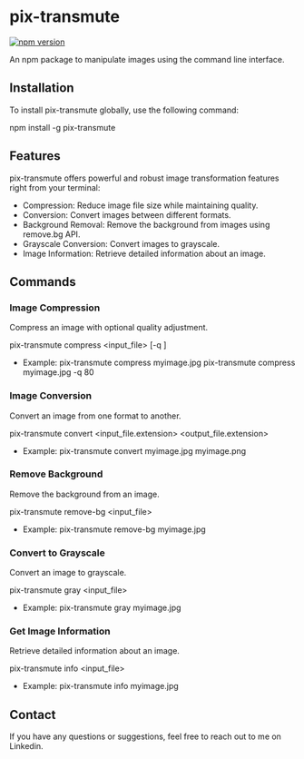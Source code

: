 # pix-transmute

[![npm version](https://img.shields.io/npm/v/pic-morph.svg)](https://www.npmjs.com/package/pic-morph)

An npm package to manipulate images using the command line interface.

## Installation

To install pix-transmute globally, use the following command:

npm install -g pix-transmute

## Features

pix-transmute offers powerful and robust image transformation features right from your terminal:

- Compression: Reduce image file size while maintaining quality.
- Conversion: Convert images between different formats.
- Background Removal: Remove the background from images using remove.bg API.
- Grayscale Conversion: Convert images to grayscale.
- Image Information: Retrieve detailed information about an image.

## Commands

### Image Compression

Compress an image with optional quality adjustment.

pix-transmute compress <input_file> [-q <quality>]

- Example:
  pix-transmute compress myimage.jpg
  pix-transmute compress myimage.jpg -q 80

### Image Conversion

Convert an image from one format to another.

pix-transmute convert <input_file.extension> <output_file.extension>

- Example:
  pix-transmute convert myimage.jpg myimage.png

### Remove Background

Remove the background from an image.

pix-transmute remove-bg <input_file>

- Example:
  pix-transmute remove-bg myimage.jpg

### Convert to Grayscale

Convert an image to grayscale.

pix-transmute gray <input_file>

- Example:
  pix-transmute gray myimage.jpg

### Get Image Information

Retrieve detailed information about an image.

pix-transmute info <input_file>

- Example:
  pix-transmute info myimage.jpg

## Contact

If you have any questions or suggestions, feel free to reach out to me on Linkedin.
